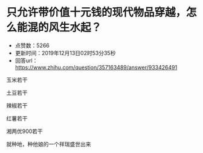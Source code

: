 # 只允许带价值十元钱的现代物品穿越，怎么能混的风生水起？
- 点赞数：5266
- 更新时间：2019年12月13日02时53分35秒
- 回答url：https://www.zhihu.com/question/357163489/answer/933426491
<body>
 <p data-pid="Jfoi1m1u">玉米若干</p>
 <p data-pid="IiIai2gs">土豆若干</p>
 <p data-pid="sArrFPQZ">辣椒若干</p>
 <p data-pid="2KnqiPnH">红薯若干</p>
 <p data-pid="RfaOiiXY">湘两优900若干</p>
 <p data-pid="O2xYaoTl">就种地，种他娘的一个祥瑞盛世出来</p>
</body>